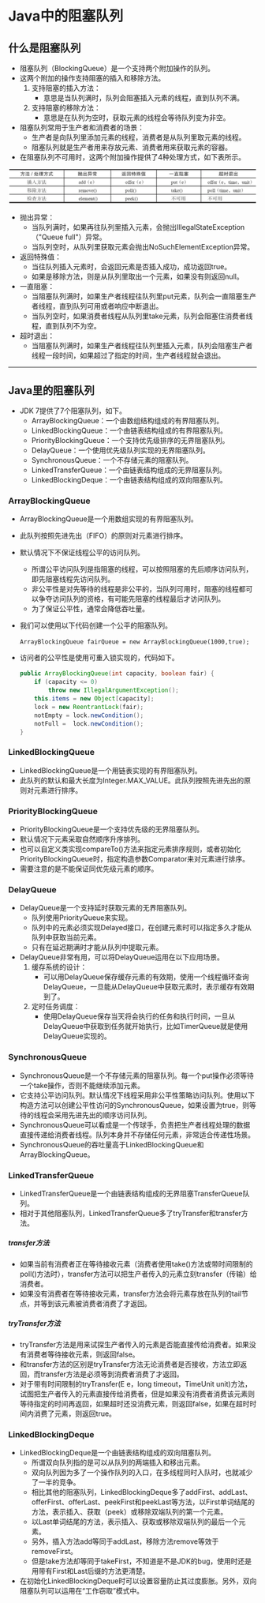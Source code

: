 # Java中的阻塞队列

## 什么是阻塞队列

- 阻塞队列（BlockingQueue）是一个支持两个附加操作的队列。
- 这两个附加的操作支持阻塞的插入和移除方法。
  1. 支持阻塞的插入方法：
     - 意思是当队列满时，队列会阻塞插入元素的线程，直到队列不满。
  2. 支持阻塞的移除方法：
     - 意思是在队列为空时，获取元素的线程会等待队列变为非空。
- 阻塞队列常用于生产者和消费者的场景：
  - 生产者是向队列里添加元素的线程，消费者是从队列里取元素的线程。
  - 阻塞队列就是生产者用来存放元素、消费者用来获取元素的容器。
- 在阻塞队列不可用时，这两个附加操作提供了4种处理方式，如下表所示。

![](img/42.png)

- 抛出异常：
  - 当队列满时，如果再往队列里插入元素，会抛出IllegalStateException（"Queue full"）异常。
  - 当队列空时，从队列里获取元素会抛出NoSuchElementException异常。
- 返回特殊值：
  - 当往队列插入元素时，会返回元素是否插入成功，成功返回true。
  - 如果是移除方法，则是从队列里取出一个元素，如果没有则返回null。
- 一直阻塞：
  - 当阻塞队列满时，如果生产者线程往队列里put元素，队列会一直阻塞生产者线程，直到队列可用或者响应中断退出。
  - 当队列空时，如果消费者线程从队列里take元素，队列会阻塞住消费者线程，直到队列不为空。
- 超时退出：
  - 当阻塞队列满时，如果生产者线程往队列里插入元素，队列会阻塞生产者线程一段时间，如果超过了指定的时间，生产者线程就会退出。

---

## Java里的阻塞队列

- JDK 7提供了7个阻塞队列，如下。
  - ArrayBlockingQueue：一个由数组结构组成的有界阻塞队列。
  - LinkedBlockingQueue：一个由链表结构组成的有界阻塞队列。
  - PriorityBlockingQueue：一个支持优先级排序的无界阻塞队列。
  - DelayQueue：一个使用优先级队列实现的无界阻塞队列。
  - SynchronousQueue：一个不存储元素的阻塞队列。
  - LinkedTransferQueue：一个由链表结构组成的无界阻塞队列。
  - LinkedBlockingDeque：一个由链表结构组成的双向阻塞队列。

### ArrayBlockingQueue

- ArrayBlockingQueue是一个用数组实现的有界阻塞队列。

- 此队列按照先进先出（FIFO）的原则对元素进行排序。

- 默认情况下不保证线程公平的访问队列。

  - 所谓公平访问队列是指阻塞的线程，可以按照阻塞的先后顺序访问队列，即先阻塞线程先访问队列。
  - 非公平性是对先等待的线程是非公平的，当队列可用时，阻塞的线程都可以争夺访问队列的资格，有可能先阻塞的线程最后才访问队列。
  - 为了保证公平性，通常会降低吞吐量。

- 我们可以使用以下代码创建一个公平的阻塞队列。

  `ArrayBlockingQueue fairQueue = new ArrayBlockingQueue(1000,true);`

- 访问者的公平性是使用可重入锁实现的，代码如下。

  ```Java
  public ArrayBlockingQueue(int capacity, boolean fair) {
      if (capacity <= 0)
          throw new IllegalArgumentException();
      this.items = new Object[capacity];
      lock = new ReentrantLock(fair);
      notEmpty = lock.newCondition();
      notFull =  lock.newCondition();
  }
  ```

### LinkedBlockingQueue

- LinkedBlockingQueue是一个用链表实现的有界阻塞队列。
- 此队列的默认和最大长度为Integer.MAX_VALUE。此队列按照先进先出的原则对元素进行排序。

### PriorityBlockingQueue

- PriorityBlockingQueue是一个支持优先级的无界阻塞队列。
- 默认情况下元素采取自然顺序升序排列。
- 也可以自定义类实现compareTo()方法来指定元素排序规则，或者初始化PriorityBlockingQueue时，指定构造参数Comparator来对元素进行排序。
- 需要注意的是不能保证同优先级元素的顺序。

### DelayQueue

- DelayQueue是一个支持延时获取元素的无界阻塞队列。
  - 队列使用PriorityQueue来实现。
  - 队列中的元素必须实现Delayed接口，在创建元素时可以指定多久才能从队列中获取当前元素。
  - 只有在延迟期满时才能从队列中提取元素。
- DelayQueue非常有用，可以将DelayQueue运用在以下应用场景。
  1. 缓存系统的设计：
     - 可以用DelayQueue保存缓存元素的有效期，使用一个线程循环查询DelayQueue，一旦能从DelayQueue中获取元素时，表示缓存有效期到了。
  2. 定时任务调度：
     - 使用DelayQueue保存当天将会执行的任务和执行时间，一旦从DelayQueue中获取到任务就开始执行，比如TimerQueue就是使用DelayQueue实现的。

### SynchronousQueue

- SynchronousQueue是一个不存储元素的阻塞队列。每一个put操作必须等待一个take操作，否则不能继续添加元素。
- 它支持公平访问队列。默认情况下线程采用非公平性策略访问队列。使用以下构造方法可以创建公平性访问的SynchronousQueue，如果设置为true，则等待的线程会采用先进先出的顺序访问队列。
- SynchronousQueue可以看成是一个传球手，负责把生产者线程处理的数据直接传递给消费者线程。队列本身并不存储任何元素，非常适合传递性场景。
- SynchronousQueue的吞吐量高于LinkedBlockingQueue和ArrayBlockingQueue。

### LinkedTransferQueue

- LinkedTransferQueue是一个由链表结构组成的无界阻塞TransferQueue队列。
- 相对于其他阻塞队列，LinkedTransferQueue多了tryTransfer和transfer方法。

##### transfer方法

- 如果当前有消费者正在等待接收元素（消费者使用take()方法或带时间限制的poll()方法时），transfer方法可以把生产者传入的元素立刻transfer（传输）给消费者。
- 如果没有消费者在等待接收元素，transfer方法会将元素存放在队列的tail节点，并等到该元素被消费者消费了才返回。

##### tryTransfer方法

- tryTransfer方法是用来试探生产者传入的元素是否能直接传给消费者。如果没有消费者等待接收元素，则返回false。
- 和transfer方法的区别是tryTransfer方法无论消费者是否接收，方法立即返回，而transfer方法是必须等到消费者消费了才返回。
- 对于带有时间限制的tryTransfer(E e，long timeout，TimeUnit unit)方法，试图把生产者传入的元素直接传给消费者，但是如果没有消费者消费该元素则等待指定的时间再返回，如果超时还没消费元素，则返回false，如果在超时时间内消费了元素，则返回true。

### LinkedBlockingDeque

- LinkedBlockingDeque是一个由链表结构组成的双向阻塞队列。
  - 所谓双向队列指的是可以从队列的两端插入和移出元素。
  - 双向队列因为多了一个操作队列的入口，在多线程同时入队时，也就减少了一半的竞争。
  - 相比其他的阻塞队列，LinkedBlockingDeque多了addFirst、addLast、offerFirst、offerLast、peekFirst和peekLast等方法，以First单词结尾的方法，表示插入、获取（peek）或移除双端队列的第一个元素。
  - 以Last单词结尾的方法，表示插入、获取或移除双端队列的最后一个元素。
  - 另外，插入方法add等同于addLast，移除方法remove等效于removeFirst。
  - 但是take方法却等同于takeFirst，不知道是不是JDK的bug，使用时还是用带有First和Last后缀的方法更清楚。
- 在初始化LinkedBlockingDeque时可以设置容量防止其过度膨胀。另外，双向阻塞队列可以运用在“工作窃取”模式中。